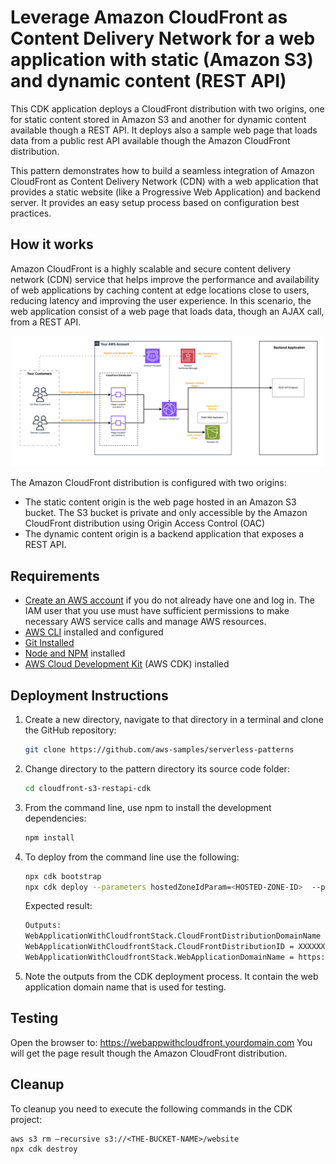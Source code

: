 # Leverage Amazon CloudFront as Content Delivery Network for a web application with static (Amazon S3) and dynamic content (REST API)
This CDK application deploys a CloudFront distribution with two origins, one for static content stored in Amazon S3 and another for dynamic content available though a REST API. It deploys also a sample web page that loads data from a public rest API available though the Amazon CloudFront distribution.

This pattern demonstrates how to build a seamless integration of Amazon CloudFront as Content Delivery Network (CDN) with a web application that provides a static website (like a Progressive Web Application) and backend server. It provides an easy setup process based on configuration best practices.


## How it works
Amazon CloudFront is a highly scalable and secure content delivery network (CDN) service that helps improve the performance and availability of web applications by caching content at edge locations close to users, reducing latency and improving the user experience. 
In this scenario, the web application consist of a web page that loads data, though an AJAX call, from a REST API.

![Architecture](medias/architecture.png "Architecture")

The Amazon CloudFront distribution is configured with two origins:

* The static content origin is the web page hosted in an Amazon S3 bucket. The S3 bucket is private and only accessible by the Amazon CloudFront distribution using Origin Access Control (OAC)
* The dynamic content origin is a backend application that exposes a REST API.

## Requirements

* [Create an AWS account](https://portal.aws.amazon.com/gp/aws/developer/registration/index.html) if you do not already have one and log in. The IAM user that you use must have sufficient permissions to make necessary AWS service calls and manage AWS resources.
* [AWS CLI](https://docs.aws.amazon.com/cli/latest/userguide/install-cliv2.html) installed and configured
* [Git Installed](https://git-scm.com/book/en/v2/Getting-Started-Installing-Git)
* [Node and NPM](https://nodejs.org/en/download/) installed
* [AWS Cloud Development Kit](https://docs.aws.amazon.com/cdk/latest/guide/cli.html) (AWS CDK) installed

## Deployment Instructions

1. Create a new directory, navigate to that directory in a terminal and clone the GitHub repository:

    ```bash
    git clone https://github.com/aws-samples/serverless-patterns
    ```

2. Change directory to the pattern directory its source code folder:

    ```bash
    cd cloudfront-s3-restapi-cdk
    ```

3. From the command line, use npm to install the development dependencies:

    ```bash
    npm install
    ```

4. To deploy from the command line use the following:

    ```bash
    npx cdk bootstrap
    npx cdk deploy --parameters hostedZoneIdParam=<HOSTED-ZONE-ID>  --parameters domainNameParam=<YOUR-ROOT-DOMAIN> --parameters websitePrefixParam=webappwithcloudfront --parameters websiteBucketNameParam=<THE-BUCKET-NAME> --all
    ```

    Expected result:

    ```bash
    Outputs:
    WebApplicationWithCloudfrontStack.CloudFrontDistributionDomainName = aaabbbcccddd.cloudfront.net
    WebApplicationWithCloudfrontStack.CloudFrontDistributionID = XXXXXXXXXXXXXX
    WebApplicationWithCloudfrontStack.WebApplicationDomainName = https://webappwithcloudfront.yourdomain.com
    ```

5. Note the outputs from the CDK deployment process. It contain the web application domain name that is used for testing.


## Testing

Open the browser to: https://webappwithcloudfront.yourdomain.com
You will get the page result though the Amazon CloudFront distribution.


## Cleanup

To cleanup you need to execute the following commands in the CDK project:  
```console
aws s3 rm —recursive s3://<THE-BUCKET-NAME>/website
npx cdk destroy 
```